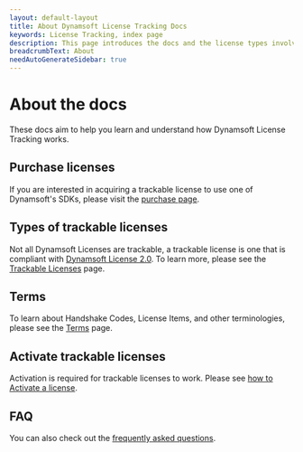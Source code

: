 ```yaml
---
layout: default-layout
title: About Dynamsoft License Tracking Docs
keywords: License Tracking, index page
description: This page introduces the docs and the license types involved
breadcrumbText: About
needAutoGenerateSidebar: true
---
```


# About the docs

These docs aim to help you learn and understand how Dynamsoft License Tracking works. 

## Purchase licenses

If you are interested in acquiring a trackable license to use one of Dynamsoft's SDKs, please visit the [purchase page]({{site.about}}purchase.html).

## Types of trackable licenses

Not all Dynamsoft Licenses are trackable, a trackable license is one that is compliant with [Dynamsoft License 2.0]({{site.about}}terms.html#license-20). To learn more, please see the [Trackable Licenses]({{site.about}}licensetypes.html) page.

## Terms

To learn about Handshake Codes, License Items, and other terminologies, please see the [Terms]({{site.about}}terms.html) page.

## Activate trackable licenses

Activation is required for trackable licenses to work. Please see [how to Activate a license]({{site.about}}activate.html).

## FAQ

You can also check out the [frequently asked questions]({{site.about}}licensefaq.html).
